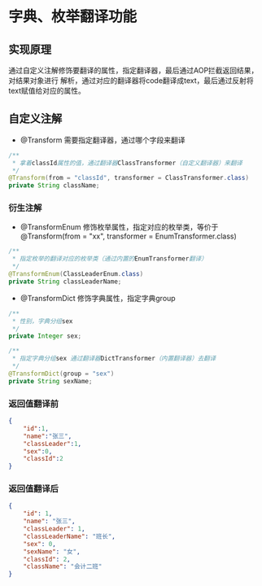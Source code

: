 # 字典、枚举翻译功能

## 实现原理
通过自定义注解修饰要翻译的属性，指定翻译器，最后通过AOP拦截返回结果，对结果对象进行
解析，通过对应的翻译器将code翻译成text，最后通过反射将text赋值给对应的属性。

## 自定义注解

- @Transform 需要指定翻译器，通过哪个字段来翻译
```java
/**
 * 拿着classId属性的值，通过翻译器ClassTransformer（自定义翻译器）来翻译
 */
@Transform(from = "classId", transformer = ClassTransformer.class)
private String className;
```
### 衍生注解

- @TransformEnum  修饰枚举属性，指定对应的枚举类，等价于@Transform(from = "xx", transformer = EnumTransformer.class)
```java
/**
 * 指定枚举的翻译对应的枚举类（通过内置的EnumTransformer翻译）
 */
@TransformEnum(ClassLeaderEnum.class)
private String classLeaderName;
```

- @TransformDict 修饰字典属性，指定字典group

```java
/**
 * 性别，字典分组sex
 */
private Integer sex;

/**
 * 指定字典分组sex 通过翻译器DictTransformer（内置翻译器）去翻译
 */
@TransformDict(group = "sex")
private String sexName;
```


### 返回值翻译前
```json
{
    "id":1,
    "name":"张三",
    "classLeader":1,
    "sex":0,
    "classId":2
}
```
### 返回值翻译后
```json
{
    "id": 1,
    "name": "张三",
    "classLeader": 1,
    "classLeaderName": "班长",
    "sex": 0,
    "sexName": "女",
    "classId": 2,
    "className": "会计二班"
}
```

